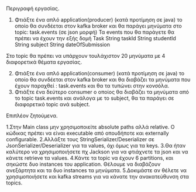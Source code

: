 Περιγραφή εργασίας.
1.	Φτιάξτε ένα απλό application(producer) (κατά προτίμηση σε java) το οποίο θα συνδέεται στον kafka broker και θα παράγει μηνύματα στο topic: task.events (σε json μορφή)
Τα events που θα παράγετε θα πρέπει να έχουν την εξής δομή
Task
String taskId
String studentId
String subject
String dateOfSubmission

Στο topic θα πρέπει να υπάρχουν τουλάχιστον 20 μηνύματα με 4 διαφορετικά θέματα εργασίας.

2.	Φτιάξτε ένα απλό application(consumer) (κατά προτίμηση σε java) το οποίο θα συνδέεται στον kafka broker και θα διαβάζει τα μηνύματα που έχουν παραχθεί : task.events και θα τα τυπώνει στην κονσόλα.
3.	Φτιάξτε ένα δεύτερο consumer ο οποίος θα διαβάζει τα μηνύματα από το topic task.events και ανάλογα με το subject, θα τα παράγει σε διαφορετικό topic ανά subject.


Επιπλέον ζητούμενα.

1.Στην Main class μην χρησιμοποιείτε absolute paths αλλά relative. Ο κώδικας πρέπει να είναι executable από οπουδήποτε και externally configurable.
2.Αλλάξτε τους StringSerializer/Deserializer σε JsonSerializer/Deserializer για τα values, όχι όμως για τα keys.
3.Θα ήταν καλύτερο να χρησιμοποιήσετε πχ Jackson για να φτιάχνετε τα json και να κάνετε retrieve τα values.
4.Κάντε τα topic να έχουν 6 partitions, και σηκώστε δυο instances του application. Θέλουμε να διαβάζουν ανεξάρτητα και τα δυο instances τα μηνύματα.
5.Δοκιμάστε αν θέλετε να χρησιμοποιήσετε και kafka streams για να κάνατε την ανακατεύθυνση στα topics.
